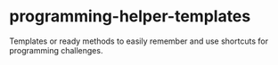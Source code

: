# programming-helper-templates
Templates or ready methods to easily remember and use shortcuts for programming challenges.
